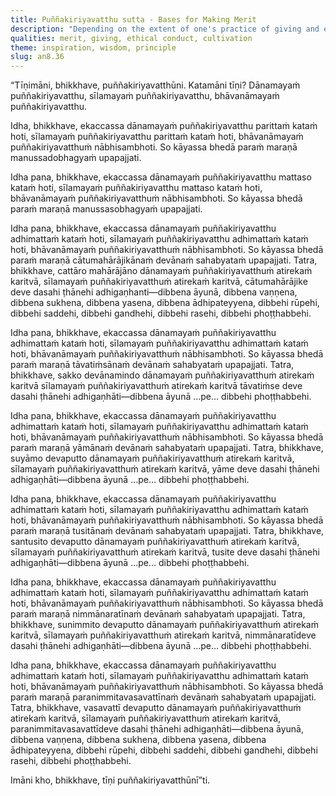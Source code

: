 ```yaml
---
title: Puññakiriyavatthu sutta - Bases for Making Merit
description: "Depending on the extent of one's practice of giving and ethical conduct, one is reborn in human and various heavenly realms if one has not undertaken cultivation of the mind."
qualities: merit, giving, ethical conduct, cultivation
theme: inspiration, wisdom, principle
slug: an8.36
---
```


“Tīṇimāni, bhikkhave, puññakiriyavatthūni. Katamāni tīṇi? Dānamayaṁ puññakiriyavatthu, sīlamayaṁ puññakiriyavatthu, bhāvanāmayaṁ puññakiriyavatthu.

Idha, bhikkhave, ekaccassa dānamayaṁ puññakiriyavatthu parittaṁ kataṁ hoti, sīlamayaṁ puññakiriyavatthu parittaṁ kataṁ hoti, bhāvanāmayaṁ puññakiriyavatthuṁ nābhisambhoti. So kāyassa bhedā paraṁ maraṇā manussadobhagyaṁ upapajjati.

Idha pana, bhikkhave, ekaccassa dānamayaṁ puññakiriyavatthu mattaso kataṁ hoti, sīlamayaṁ puññakiriyavatthu mattaso kataṁ hoti, bhāvanāmayaṁ puññakiriyavatthuṁ nābhisambhoti. So kāyassa bhedā paraṁ maraṇā manussasobhagyaṁ upapajjati.

Idha pana, bhikkhave, ekaccassa dānamayaṁ puññakiriyavatthu adhimattaṁ kataṁ hoti, sīlamayaṁ puññakiriyavatthu adhimattaṁ kataṁ hoti, bhāvanāmayaṁ puññakiriyavatthuṁ nābhisambhoti. So kāyassa bhedā paraṁ maraṇā cātumahārājikānaṁ devānaṁ sahabyataṁ upapajjati. Tatra, bhikkhave, cattāro mahārājāno dānamayaṁ puññakiriyavatthuṁ atirekaṁ karitvā, sīlamayaṁ puññakiriyavatthuṁ atirekaṁ karitvā, cātumahārājike deve dasahi ṭhānehi adhigaṇhanti—dibbena āyunā, dibbena vaṇṇena, dibbena sukhena, dibbena yasena, dibbena ādhipateyyena, dibbehi rūpehi, dibbehi saddehi, dibbehi gandhehi, dibbehi rasehi, dibbehi phoṭṭhabbehi.

Idha pana, bhikkhave, ekaccassa dānamayaṁ puññakiriyavatthu adhimattaṁ kataṁ hoti, sīlamayaṁ puññakiriyavatthu adhimattaṁ kataṁ hoti, bhāvanāmayaṁ puññakiriyavatthuṁ nābhisambhoti. So kāyassa bhedā paraṁ maraṇā tāvatiṁsānaṁ devānaṁ sahabyataṁ upapajjati. Tatra, bhikkhave, sakko devānamindo dānamayaṁ puññakiriyavatthuṁ atirekaṁ karitvā sīlamayaṁ puññakiriyavatthuṁ atirekaṁ karitvā tāvatiṁse deve dasahi ṭhānehi adhigaṇhāti—dibbena āyunā …pe… dibbehi phoṭṭhabbehi.

Idha pana, bhikkhave, ekaccassa dānamayaṁ puññakiriyavatthu adhimattaṁ kataṁ hoti, sīlamayaṁ puññakiriyavatthu adhimattaṁ kataṁ hoti, bhāvanāmayaṁ puññakiriyavatthuṁ nābhisambhoti. So kāyassa bhedā paraṁ maraṇā yāmānaṁ devānaṁ sahabyataṁ upapajjati. Tatra, bhikkhave, suyāmo devaputto dānamayaṁ puññakiriyavatthuṁ atirekaṁ karitvā, sīlamayaṁ puññakiriyavatthuṁ atirekaṁ karitvā, yāme deve dasahi ṭhānehi adhigaṇhāti—dibbena āyunā …pe… dibbehi phoṭṭhabbehi.

Idha pana, bhikkhave, ekaccassa dānamayaṁ puññakiriyavatthu adhimattaṁ kataṁ hoti, sīlamayaṁ puññakiriyavatthu adhimattaṁ kataṁ hoti, bhāvanāmayaṁ puññakiriyavatthuṁ nābhisambhoti. So kāyassa bhedā paraṁ maraṇā tusitānaṁ devānaṁ sahabyataṁ upapajjati. Tatra, bhikkhave, santusito devaputto dānamayaṁ puññakiriyavatthuṁ atirekaṁ karitvā, sīlamayaṁ puññakiriyavatthuṁ atirekaṁ karitvā, tusite deve dasahi ṭhānehi adhigaṇhāti—dibbena āyunā …pe… dibbehi phoṭṭhabbehi.

Idha pana, bhikkhave, ekaccassa dānamayaṁ puññakiriyavatthu adhimattaṁ kataṁ hoti, sīlamayaṁ puññakiriyavatthu adhimattaṁ kataṁ hoti, bhāvanāmayaṁ puññakiriyavatthuṁ nābhisambhoti. So kāyassa bhedā paraṁ maraṇā nimmānaratīnaṁ devānaṁ sahabyataṁ upapajjati. Tatra, bhikkhave, sunimmito devaputto dānamayaṁ puññakiriyavatthuṁ atirekaṁ karitvā, sīlamayaṁ puññakiriyavatthuṁ atirekaṁ karitvā, nimmānaratīdeve dasahi ṭhānehi adhigaṇhāti—dibbena āyunā …pe… dibbehi phoṭṭhabbehi.

Idha pana, bhikkhave, ekaccassa dānamayaṁ puññakiriyavatthu adhimattaṁ kataṁ hoti, sīlamayaṁ puññakiriyavatthu adhimattaṁ kataṁ hoti, bhāvanāmayaṁ puññakiriyavatthuṁ nābhisambhoti. So kāyassa bhedā paraṁ maraṇā paranimmitavasavattīnaṁ devānaṁ sahabyataṁ upapajjati. Tatra, bhikkhave, vasavattī devaputto dānamayaṁ puññakiriyavatthuṁ atirekaṁ karitvā, sīlamayaṁ puññakiriyavatthuṁ atirekaṁ karitvā, paranimmitavasavattīdeve dasahi ṭhānehi adhigaṇhāti—dibbena āyunā, dibbena vaṇṇena, dibbena sukhena, dibbena yasena, dibbena ādhipateyyena, dibbehi rūpehi, dibbehi saddehi, dibbehi gandhehi, dibbehi rasehi, dibbehi phoṭṭhabbehi.

Imāni kho, bhikkhave, tīṇi puññakiriyavatthūnī”ti.
